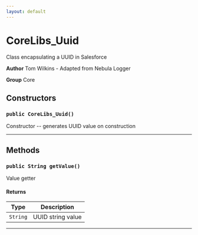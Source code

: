 ```yaml
---
layout: default
---
```

# CoreLibs_Uuid

Class encapsulating a UUID in Salesforce


**Author** Tom Wilkins - Adapted from Nebula Logger


**Group** Core

## Constructors
### `public CoreLibs_Uuid()`

Constructor -- generates UUID value on construction

---
## Methods
### `public String getValue()`

Value getter

#### Returns

|Type|Description|
|---|---|
|`String`|UUID string value|

---
